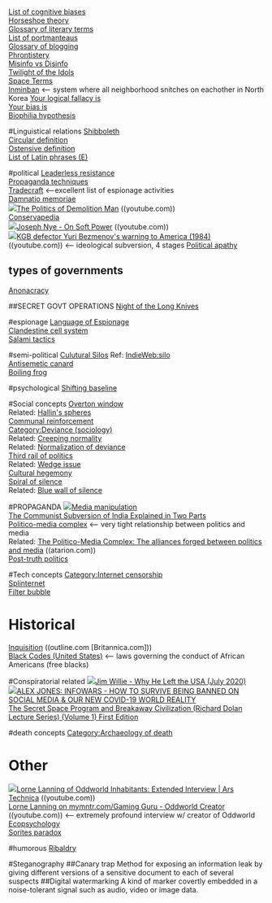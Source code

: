 [List of cognitive biases](https://en.wikipedia.org/wiki/List_of_cognitive_biases)  
[Horseshoe theory](https://en.wikipedia.org/wiki/Horseshoe_theory)  
[Glossary of literary terms](https://literaryterms.net/glossary-of-literary-terms/)  
[List of portmanteaus](https://en.wikipedia.org/wiki/List_of_portmanteaus)  
[Glossary of blogging](https://en.wikipedia.org/wiki/Glossary_of_blogging)  
[Phrontistery](https://phrontistery.info)  
[Misinfo vs Disinfo](https://www.dictionary.com/e/misinformation-vs-disinformation-get-informed-on-the-difference/)   
[Twilight of the Idols](https://en.wikipedia.org/wiki/Twilight_of_the_Idols)  
[Space Terms](http://planetfacts.org/space-terms/)  
[Inminban](https://en.wikipedia.org/wiki/Inminban)  <-- system where all neighborhood snitches on eachother in North Korea
[Your logical fallacy is](https://yourlogicalfallacyis.com/)  
[Your bias is](https://yourbias.is/)  
[Biophilia hypothesis](https://en.wikipedia.org/wiki/Biophilia_hypothesis)    

#Linguistical relations
[Shibboleth](https://en.wikipedia.org/wiki/Shibboleth)  
[Circular definition](https://en.wikipedia.org/wiki/Circular_definition)  
[Ostensive definition](https://en.wikipedia.org/wiki/Ostensive_definition)  
[List of Latin phrases (E)](https://en.wikipedia.org/wiki/List_of_Latin_phrases_(E))  

#political
[Leaderless resistance](https://en.wikipedia.org/wiki/Leaderless_resistance)  
[Propaganda techniques](https://en.wikipedia.org/wiki/Propaganda_techniques)  
[Tradecraft](https://en.wikipedia.org/wiki/Tradecraft)  <--excellent list of espionage activities  
[Damnatio memoriae](https://en.wikipedia.org/wiki/Damnatio_memoriae)  
<img src="https://youtube.com/favicon.ico">[The Politics of Demolition Man](https://www.youtube.com/watch?v=DrUNIX2Iv04)  ((youtube.com))  
[Conservapedia](https://www.conservapedia.com/index.php?title=Main_Page)  
<img src="https://youtube.com/favicon.ico">[Joseph Nye - On Soft Power](https://www.youtube.com/watch?v=_58v19OtIIg) ((youtube.com))  
<img src="https://youtube.com/favicon.ico">[KGB defector Yuri Bezmenov's warning to America (1984)](https://www.youtube.com/watch?v=IQPsKvG6WMI)   ((youtube.com))  <-- ideological subversion, 4 stages
[Political apathy](https://en.wikipedia.org/wiki/Political_apathy)  

## types of governments
[Anonacracy](https://en.wikipedia.org/wiki/Anocracy)  

##SECRET GOVT OPERATIONS
[Night of the Long Knives](https://en.wikipedia.org/wiki/Night_of_the_Long_Knives)  

#espionage
[Language of Espionage](https://www.spymuseum.org/education-programs/spy-resources/language-of-espionage/)  
[Clandestine cell system](https://en.wikipedia.org/wiki/Clandestine_cell_system)  
[Salami tactics](https://en.wikipedia.org/wiki/Salami_tactics) 

#semi-political
[Culutural Silos](https://evenifiwalkalone.com/2010/08/cultural-silos/)  Ref: [IndieWeb:silo](https://indieweb.org/silo)  
[Antisemetic canard](https://en.wikipedia.org/wiki/Antisemitic_canard)  
[Boiling frog](https://en.wikipedia.org/wiki/Boiling_frog)  

#psychological
[Shifting baseline](https://en.wikipedia.org/wiki/Shifting_baseline)  

#Social concepts
[Overton window](https://en.wikipedia.org/wiki/Overton_window)  
Related: [Hallin's spheres](https://en.wikipedia.org/wiki/Hallin%27s_spheres)  
[Communal reinforcement](https://en.wikipedia.org/wiki/Communal_reinforcement)  
[Category:Deviance (sociology)](https://en.wikipedia.org/wiki/Category:Deviance_(sociology))  
Related: [Creeping normality](https://en.wikipedia.org/wiki/Creeping_normality)  
Related: [Normalization of deviance](https://en.wikipedia.org/wiki/Normalization_of_deviance)  
[Third rail of politics](https://en.wikipedia.org/wiki/Third_rail_of_politics)  
Related: [Wedge issue](https://en.wikipedia.org/wiki/Wedge_issue)  
[Cultural hegemony](https://en.wikipedia.org/wiki/Cultural_hegemony)  
[Spiral of silence](https://en.wikipedia.org/wiki/Spiral_of_silence)  
Related: [Blue wall of silence](https://en.wikipedia.org/wiki/Blue_wall_of_silence)  

#PROPAGANDA
<img src="https://youtube.com/favicon.ico">[Media manipulation](https://en.wikipedia.org/wiki/Media_manipulation)  
[The Communist Subversion of India Explained in Two Parts](https://www.youtube.com/watch?v=g-xPNVAChzg)  
[Politico-media complex](https://en.wikipedia.org/wiki/Politico-media_complex)  <--  very tight relationship between politics and media  
Related: [The Politico-Media Complex: The alliances forged between politics and media](http://www.atarion.com/uploads/the_politico_media_complex.pdf)  ((atarion.com))  
[Post-truth politics](https://en.wikipedia.org/wiki/Post-truth_politics)  

#Tech concepts
[Category:Internet censorship](https://en.wikipedia.org/wiki/Category:Internet_censorship)  
[Splinternet](https://en.wikipedia.org/wiki/Splinternet)  
[Filter bubble](https://en.wikipedia.org/wiki/Filter_bubble)  

# Historical 
[Inquisition](https://outline.com/eSKyMc)  ((outline.com [Britannica.com]))  
[Black Codes (United States)](https://en.wikipedia.org/wiki/Black_Codes_(United_States))  <-- laws governing the conduct of African Americans (free blacks)  


#Conspiratorial related
<img src="https://youtube.com/favicon.ico">[Jim Willie - Why He Left the USA (July 2020)](https://www.youtube.com/watch?v=eW9MeGl5xOs)  
<img src="https://youtube.com/favicon.ico">[ALEX JONES: INFOWARS - HOW TO SURVIVE BEING BANNED ON SOCIAL MEDIA & OUR NEW COVID-19 WORLD REALITY](https://www.youtube.com/watch?v=vOIVslJHIZA)  
[The Secret Space Program and Breakaway Civilization (Richard Dolan Lecture Series) (Volume 1) First Edition](https://www.amazon.com/Program-Breakaway-Civilization-Richard-Lecture/dp/1537132555)  

#death concepts
[Category:Archaeology of death](https://en.wikipedia.org/wiki/Category:Archaeology_of_death)  

# Other
<img src="https://youtube.com/favicon.ico">[Lorne Lanning of Oddworld Inhabitants: Extended Interview | Ars Technica](https://www.youtube.com/watch?v=BNgPNeCVo30)  ((youtube.com))  
[Lorne Lanning on mymntr.com/Gaming Guru - Oddworld Creator](https://www.youtube.com/watch?v=00q71VOOu2s) ((youtube.com))   <-- extremely profound interview w/ creator of Oddworld  
[Ecopsychology](https://en.wikipedia.org/wiki/Ecopsychology)  
[Sorites paradox](https://en.wikipedia.org/wiki/Sorites_paradox)  

#humorous
[Ribaldry](https://en.wikipedia.org/wiki/Ribaldry)  

#Steganography
##Canary trap
Method for exposing an information leak by giving different versions of a sensitive document to each of several suspects
##Digital watermarking
A kind of marker covertly embedded in a noise-tolerant signal such as audio, video or image data. 